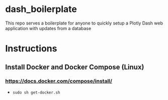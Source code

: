 # dash_boilerplate
This repo serves a boilerplate for anyone to quickly setup a Plotly Dash web application with updates from a database


# Instructions 

## Install Docker and Docker Compose (Linux)
### https://docs.docker.com/compose/install/

* `sudo sh get-docker.sh`

